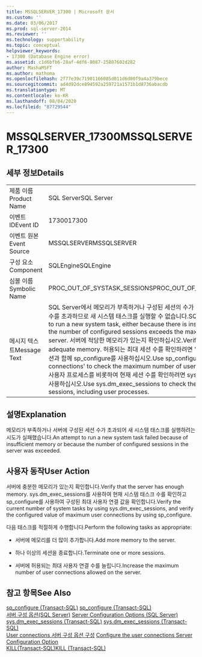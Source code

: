 ```yaml
---
title: MSSQLSERVER_17300 | Microsoft 문서
ms.custom: ''
ms.date: 03/06/2017
ms.prod: sql-server-2014
ms.reviewer: ''
ms.technology: supportability
ms.topic: conceptual
helpviewer_keywords:
- 17300 (Database Engine error)
ms.assetid: c1d6bfb6-28af-4df6-8087-25807602d282
author: MashaMSFT
ms.author: mathoma
ms.openlocfilehash: 2f77e39c71901166085d011d6d00f9a4a379bece
ms.sourcegitcommit: ad4d92dce894592a259721a1571b1d8736abacdb
ms.translationtype: MT
ms.contentlocale: ko-KR
ms.lasthandoff: 08/04/2020
ms.locfileid: "87729544"
---
```

# <a name="mssqlserver_17300"></a><span data-ttu-id="9b0bb-102">MSSQLSERVER_17300</span><span class="sxs-lookup"><span data-stu-id="9b0bb-102">MSSQLSERVER_17300</span></span>
    
## <a name="details"></a><span data-ttu-id="9b0bb-103">세부 정보</span><span class="sxs-lookup"><span data-stu-id="9b0bb-103">Details</span></span>  
  
|||  
|-|-|  
|<span data-ttu-id="9b0bb-104">제품 이름</span><span class="sxs-lookup"><span data-stu-id="9b0bb-104">Product Name</span></span>|<span data-ttu-id="9b0bb-105">SQL Server</span><span class="sxs-lookup"><span data-stu-id="9b0bb-105">SQL Server</span></span>|  
|<span data-ttu-id="9b0bb-106">이벤트 ID</span><span class="sxs-lookup"><span data-stu-id="9b0bb-106">Event ID</span></span>|<span data-ttu-id="9b0bb-107">17300</span><span class="sxs-lookup"><span data-stu-id="9b0bb-107">17300</span></span>|  
|<span data-ttu-id="9b0bb-108">이벤트 원본</span><span class="sxs-lookup"><span data-stu-id="9b0bb-108">Event Source</span></span>|<span data-ttu-id="9b0bb-109">MSSQLSERVER</span><span class="sxs-lookup"><span data-stu-id="9b0bb-109">MSSQLSERVER</span></span>|  
|<span data-ttu-id="9b0bb-110">구성 요소</span><span class="sxs-lookup"><span data-stu-id="9b0bb-110">Component</span></span>|<span data-ttu-id="9b0bb-111">SQLEngine</span><span class="sxs-lookup"><span data-stu-id="9b0bb-111">SQLEngine</span></span>|  
|<span data-ttu-id="9b0bb-112">심볼 이름</span><span class="sxs-lookup"><span data-stu-id="9b0bb-112">Symbolic Name</span></span>|<span data-ttu-id="9b0bb-113">PROC_OUT_OF_SYSTASK_SESSIONS</span><span class="sxs-lookup"><span data-stu-id="9b0bb-113">PROC_OUT_OF_SYSTASK_SESSIONS</span></span>|  
|<span data-ttu-id="9b0bb-114">메시지 텍스트</span><span class="sxs-lookup"><span data-stu-id="9b0bb-114">Message Text</span></span>|<span data-ttu-id="9b0bb-115">SQL Server에서 메모리가 부족하거나 구성된 세션의 수가 서버에서 허용되는 최대 수를 초과하므로 새 시스템 태스크를 실행할 수 없습니다.</span><span class="sxs-lookup"><span data-stu-id="9b0bb-115">SQL Server was unable to run a new system task, either because there is insufficient memory or the number of configured sessions exceeds the maximum allowed in the server.</span></span> <span data-ttu-id="9b0bb-116">서버에 적당한 메모리가 있는지 확인하십시오.</span><span class="sxs-lookup"><span data-stu-id="9b0bb-116">Verify that the server has adequate memory.</span></span> <span data-ttu-id="9b0bb-117">허용되는 최대 세션 수를 확인하려면 'user connections' 옵션과 함께 sp_configure를 사용하십시오.</span><span class="sxs-lookup"><span data-stu-id="9b0bb-117">Use sp_configure with option 'user connections' to check the maximum number of user connections allowed.</span></span> <span data-ttu-id="9b0bb-118">사용자 프로세스를 비롯하여 현재 세션 수를 확인하려면 sys.dm_exec_sessions를 사용하십시오.</span><span class="sxs-lookup"><span data-stu-id="9b0bb-118">Use sys.dm_exec_sessions to check the current number of sessions, including user processes.</span></span>|  
  
## <a name="explanation"></a><span data-ttu-id="9b0bb-119">설명</span><span class="sxs-lookup"><span data-stu-id="9b0bb-119">Explanation</span></span>  
 <span data-ttu-id="9b0bb-120">메모리가 부족하거나 서버에 구성된 세션 수가 초과되어 새 시스템 태스크를 실행하려는 시도가 실패했습니다.</span><span class="sxs-lookup"><span data-stu-id="9b0bb-120">An attempt to run a new system task failed because of insufficient memory or because the number of configured sessions in the server was exceeded.</span></span>  
  
## <a name="user-action"></a><span data-ttu-id="9b0bb-121">사용자 동작</span><span class="sxs-lookup"><span data-stu-id="9b0bb-121">User Action</span></span>  
 <span data-ttu-id="9b0bb-122">서버에 충분한 메모리가 있는지 확인합니다.</span><span class="sxs-lookup"><span data-stu-id="9b0bb-122">Verify that the server has enough memory.</span></span> <span data-ttu-id="9b0bb-123">sys.dm_exec_sessions를 사용하여 현재 시스템 태스크 수를 확인하고 sp_configure를 사용하여 구성된 최대 사용자 연결 값을 확인합니다.</span><span class="sxs-lookup"><span data-stu-id="9b0bb-123">Verify the current number of system tasks by using sys.dm_exec_sessions, and verify the configured value of maximum user connections by using sp_configure.</span></span>  
  
 <span data-ttu-id="9b0bb-124">다음 태스크를 적절하게 수행합니다.</span><span class="sxs-lookup"><span data-stu-id="9b0bb-124">Perform the following tasks as appropriate:</span></span>  
  
-   <span data-ttu-id="9b0bb-125">서버에 메모리를 더 많이 추가합니다.</span><span class="sxs-lookup"><span data-stu-id="9b0bb-125">Add more memory to the server.</span></span>  
  
-   <span data-ttu-id="9b0bb-126">하나 이상의 세션을 종료합니다.</span><span class="sxs-lookup"><span data-stu-id="9b0bb-126">Terminate one or more sessions.</span></span>  
  
-   <span data-ttu-id="9b0bb-127">서버에 허용되는 최대 사용자 연결 수를 늘립니다.</span><span class="sxs-lookup"><span data-stu-id="9b0bb-127">Increase the maximum number of user connections allowed on the server.</span></span>  
  
## <a name="see-also"></a><span data-ttu-id="9b0bb-128">참고 항목</span><span class="sxs-lookup"><span data-stu-id="9b0bb-128">See Also</span></span>  
 <span data-ttu-id="9b0bb-129">[sp_configure &#40;Transact-SQL&#41;](/sql/relational-databases/system-stored-procedures/sp-configure-transact-sql) </span><span class="sxs-lookup"><span data-stu-id="9b0bb-129">[sp_configure &#40;Transact-SQL&#41;](/sql/relational-databases/system-stored-procedures/sp-configure-transact-sql) </span></span>  
 <span data-ttu-id="9b0bb-130">[서버 구성 옵션&#40;SQL Server&#41;](../../database-engine/configure-windows/server-configuration-options-sql-server.md) </span><span class="sxs-lookup"><span data-stu-id="9b0bb-130">[Server Configuration Options &#40;SQL Server&#41;](../../database-engine/configure-windows/server-configuration-options-sql-server.md) </span></span>  
 <span data-ttu-id="9b0bb-131">[sys.dm_exec_sessions &#40;Transact-SQL&#41;](/sql/relational-databases/system-dynamic-management-views/sys-dm-exec-sessions-transact-sql) </span><span class="sxs-lookup"><span data-stu-id="9b0bb-131">[sys.dm_exec_sessions &#40;Transact-SQL&#41;](/sql/relational-databases/system-dynamic-management-views/sys-dm-exec-sessions-transact-sql) </span></span>  
 <span data-ttu-id="9b0bb-132">[User connections 서버 구성 옵션 구성](../../database-engine/configure-windows/configure-the-user-connections-server-configuration-option.md) </span><span class="sxs-lookup"><span data-stu-id="9b0bb-132">[Configure the user connections Server Configuration Option](../../database-engine/configure-windows/configure-the-user-connections-server-configuration-option.md) </span></span>  
 [<span data-ttu-id="9b0bb-133">KILL&#40;Transact-SQL&#41;</span><span class="sxs-lookup"><span data-stu-id="9b0bb-133">KILL &#40;Transact-SQL&#41;</span></span>](/sql/t-sql/language-elements/kill-transact-sql)  
  
  
